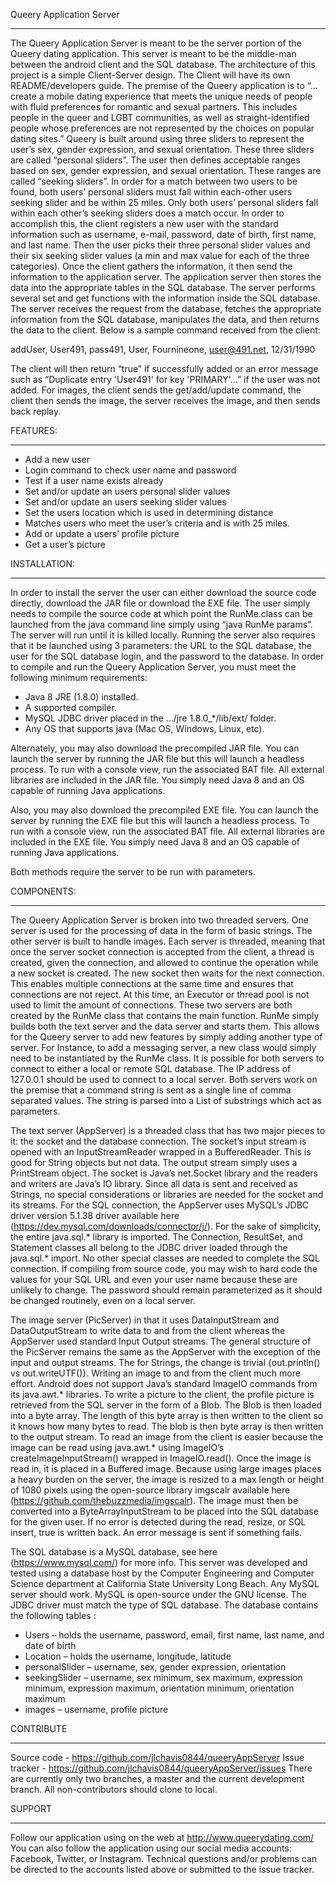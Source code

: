 Queery Application Server
****************************************************************
The Queery Application Server is meant to be the server portion of the Queery dating application. This server is meant to be the middle-man between the android client and the SQL database. The architecture of this project is a simple Client-Server design. The Client will have its own README/developers guide. The premise of the Queery application is to “… create a mobile dating experience that meets the unique needs of people with fluid preferences for romantic and sexual partners. This includes people in the queer and LGBT communities, as well as straight-identified people whose preferences are not represented by the choices on popular dating sites.” Queery is built around using three sliders to represent the user’s sex, gender expression, and sexual orientation. These three sliders are called “personal sliders”. The user then defines acceptable ranges based on sex, gender expression, and sexual orientation. These ranges are called “seeking sliders”. In order for a match between two users to be found, both users’ personal sliders must fall within each-other users seeking slider and be within 25 miles. Only both users’ personal sliders fall within each other’s seeking sliders does a match occur. In order to accomplish this, the client registers a new user with the standard information such as username, e-mail, password, date of birth, first name, and last name. Then the user picks their three personal slider values and their six seeking slider values (a min and max value for each of the three categories).  Once the client gathers the information, it then send the information to the application server. The application server then stores the data into the appropriate tables in the SQL database. The server performs several set and get functions with the information inside the SQL database. The server receives the request from the database, fetches the appropriate information from the SQL database, manipulates the data, and then returns the data to the client. Below is a sample command received from the client:

  addUser, User491, pass491, User, Fournineone, user@491.net, 12/31/1990

The client will then return “true” if successfully added or an error message such as “Duplicate entry 'User491' for key 'PRIMARY'…” if the user was not added. For images, the client sends the get/add/update command, the client then sends the image, the server receives the image, and then sends back replay.

FEATURES:
*****************************************************************
-	Add a new user
-	Login command to check user name and password
-	Test if a user name exists already
-	Set and/or update an users personal slider values
-	Set and/or update an users seeking slider values
-	Set the users location which is used in determining distance
-	Matches users who meet the user’s criteria and is with 25 miles.
-	Add or update a users’ profile picture
-	Get a user’s picture

INSTALLATION:
*******************************************************************
In order to install the server the user can either download the source code directly, download the JAR file or download the EXE file. The user simply needs to compile the source code at which point the RunMe.class can be launched from the java command line simply using “java RunMe params”. The server will run until it is killed locally. Running the server also requires that it be launched using 3 parameters: the URL to the SQL database, the user for the SQL database login, and the password to the database. In order to compile and run the Queery Application Server, you must meet the following minimum requirements:

- Java 8 JRE (1.8.0) installed.
- A supported compiler.
- MySQL JDBC driver placed in the …/jre 1.8.0_*/lib/ext/ folder.
- Any OS that supports java (Mac OS, Windows, Linux, etc).
    
Alternately, you may also download the precompiled JAR file. You can launch the server by running the JAR file but this will launch a headless process. To run with a console view, run the associated BAT file. All external libraries are included in the JAR file. You simply need Java 8 and an OS capable of running Java applications.

Also, you may also download the precompiled EXE file. You can launch the server by running the EXE file but this will launch a headless process. To run with a console view, run the associated BAT file. All external libraries are included in the EXE file. You simply need Java 8 and an OS capable of running Java applications.

Both methods require the server to be run with parameters. 

COMPONENTS:
*********************************************************************
The Queery Application Server is broken into two threaded servers. One server is used for the processing of data in the form of basic strings. The other server is built to handle images. Each server is threaded, meaning that once the server socket connection is accepted from the client, a thread is created, given the connection, and allowed to continue the operation while a new socket is created. The new socket then waits for the next connection. This enables multiple connections at the same time and ensures that connections are not reject. At this time, an Executor or thread pool is not used to limit the amount of connections. These two servers are both created by the RunMe class that contains the main function.  RunMe simply builds both the text server and the data server and starts them. This allows for the Queery server to add new features by simply adding another type of server. For Instance, to add a messaging server, a new class would simply need to be instantiated by the RunMe class.  It is possible for both servers to connect to either a local or remote SQL database. The IP address of 127.0.0.1 should be used to connect to a local server. Both servers work on the premise that a command string is sent as a single line of comma separated values. The string is parsed into a List of substrings which act as parameters.

The text server (AppServer) is a threaded class that has two major pieces to it: the socket and the database connection. The socket’s input stream is opened with an InputStreamReader wrapped in a BufferedReader. This is good for String objects but not data. The output stream simply uses a PrintStream object.  The socket is Java’s net.Socket library and the readers and writers are Java’s IO library. Since all data is sent and received as Strings, no special considerations or libraries are needed for the socket and its streams. For the SQL connection, the AppServer uses MySQL’s JDBC driver version 5.1.38 driver available here (https://dev.mysql.com/downloads/connector/j/). For the sake of simplicity, the entire java.sql.* library is imported.  The Connection, ResultSet, and Statement classes all belong to the JDBC driver loaded through the java.sql.* import. No other special classes are needed to complete the SQL connection. If compiling from source code, you may wish to hard code the values for your SQL URL and even your user name because these are unlikely to change. The password should remain parameterized as it should be changed routinely, even on a local server. 
	
The image server (PicServer) in that it uses DataInputStream and DataOutputStream to write data to and from the client whereas the AppServer used standard Input Output streams. The general structure of the PicServer remains the same as the AppServer with the exception of the input and output streams. The for Strings, the change is trivial {out.println() vs out.writeUTF()}. Writing an image to and from the client much more effort. Android does not support Java’s standard ImageIO commands from its java.awt.* libraries. To write a picture to the client, the profile picture is retrieved from the SQL server in the form of a Blob. The Blob is then loaded into a byte array.  The length of this byte array is then written to the client so it knows how many bytes to read. The blob is then byte array is then written to the output stream. To read an image from the client is easier because the image can be read using java.awt.* using ImageIO’s createImageInputStream() wrapped in ImageIO.read(). Once the image is read in, it is placed in a Buffered image. Because using large images places a heavy burden on the server, the image is resized to a max length or height of 1080 pixels using the open-source library imgscalr available here (https://github.com/thebuzzmedia/imgscalr). The image must then be converted into a ByteArrayInputStream to be placed into the SQL database for the given user. If no error is detected during the read, resize, or SQL insert, true is written back. An error message is sent if something fails.
	
The SQL database is a MySQL database, see here (https://www.mysql.com/) for more info. This server was developed and tested using a database host by the Computer Engineering and Computer Science department at California State University Long Beach. Any MySQL server should work. MySQL is open-source under the GNU license. The JDBC driver must match the type of SQL database.  The database contains the following tables :

- Users – holds the username, password, email, first name, last name, and date of birth
- Location – holds the username, longitude, latitude
- personalSlider – username, sex, gender expression, orientation
- seekingSlider – username, sex minimum, sex maximum, expression minimum, expression maximum, orientation minimum, orientation maximum
- images – username, profile picture

CONTRIBUTE
*************************************************************
Source code - https://github.com/jlchavis0844/queeryAppServer
Issue tracker - https://github.com/jlchavis0844/queeryAppServer/issues
There are currently only two branches, a master and the current development branch. All non-contributors should clone to local.

SUPPORT
**************************************************************
Follow our application using on the web at http://www.queerydating.com/
You can also follow the application using our social media accounts: Facebook, Twitter, or Instagram.
Technical questions and/or problems can be directed to the accounts listed above or submitted to the issue tracker.
